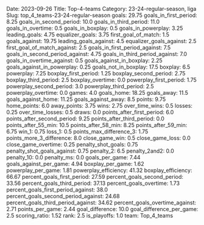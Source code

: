 Date: 2023-09-26
Title: Top-4-teams
Category: 23-24-regular-season, liga
Slug: top_4_teams-23-24-regular-season
goals: 29.75
goals_in_first_period: 8.25
goals_in_second_period: 10.0
goals_in_third_period: 11.0
goals_in_overtime: 0.5
goals_in_boxplay: 0.5
goals_in_powerplay: 3.25
leading_goals: 4.75
equalizer_goals: 3.75
first_goal_of_match: 1.5
goals_against: 19.75
leading_goals_against: 4.5
equalizer_goals_against: 2.5
first_goal_of_match_against: 2.5
goals_in_first_period_against: 7.5
goals_in_second_period_against: 4.75
goals_in_third_period_against: 7.0
goals_in_overtime_against: 0.5
goals_against_in_boxplay: 2.25
goals_against_in_powerplay: 0.25
goals_not_in_boxplay: 17.5
boxplay: 6.5
powerplay: 7.25
boxplay_first_period: 1.25
boxplay_second_period: 2.75
boxplay_third_period: 2.5
boxplay_overtime: 0.0
powerplay_first_period: 1.75
powerplay_second_period: 3.0
powerplay_third_period: 2.5
powerplay_overtime: 0.0
games: 4.0
goals_home: 18.25
goals_away: 11.5
goals_against_home: 11.25
goals_against_away: 8.5
points: 9.75
home_points: 6.0
away_points: 3.75
wins: 2.75
over_time_wins: 0.5
losses: 0.25
over_time_losses: 0.5
draws: 0.0
points_after_first_period: 6.0
points_after_second_period: 9.25
points_after_third_period: 0.0
points_after_55_min: 10.5
points_after_58_min: 8.25
points_after_59_min: 6.75
win_1: 0.75
loss_1: 0.5
points_max_difference_3: 1.75
points_more_3_difference: 8.0
close_game_win: 0.5
close_game_loss: 0.0
close_game_overtime: 0.25
penalty_shot_goals: 0.75
penalty_shot_goals_against: 0.75
penalty_2: 6.5
penalty_2and2: 0.0
penalty_10: 0.0
penalty_ms: 0.0
goals_per_game: 7.44
goals_against_per_game: 4.94
boxplay_per_game: 1.62
powerplay_per_game: 1.81
powerplay_efficiency: 41.32
boxplay_efficiency: 66.67
percent_goals_first_period: 27.59
percent_goals_second_period: 33.56
percent_goals_third_period: 37.13
percent_goals_overtime: 1.73
percent_goals_first_period_against: 38.0
percent_goals_second_period_against: 24.68
percent_goals_third_period_against: 34.62
percent_goals_overtime_against: 2.71
points_per_game: 2.44
goal_difference: 10.0
goal_difference_per_game: 2.5
scoring_ratio: 1.52
rank: 2.5
is_playoffs: 1.0
team: Top_4_teams
